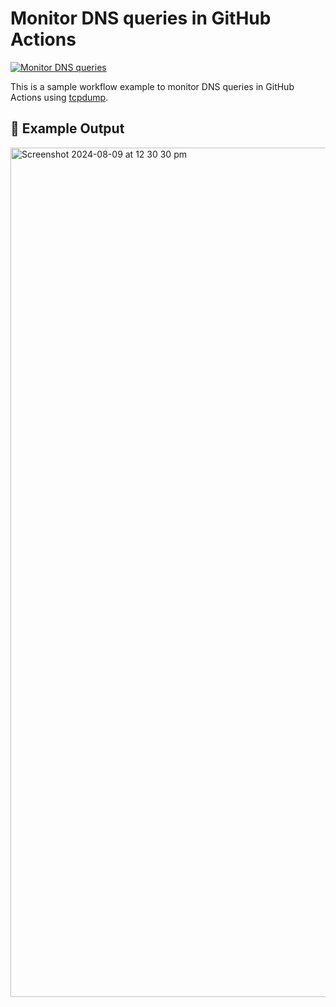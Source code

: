 # Monitor DNS queries in GitHub Actions

[![Monitor DNS queries](https://github.com/aktech/monitor-dns-queries/actions/workflows/monitor_dns_queries.yml/badge.svg)](https://github.com/aktech/monitor-dns-queries/actions/workflows/monitor_dns_queries.yml)

This is a sample workflow example to monitor DNS queries in GitHub Actions using [tcpdump](https://www.tcpdump.org/).

## 📃 Example Output

<img width="1359" alt="Screenshot 2024-08-09 at 12 30 30 pm" src="https://github.com/user-attachments/assets/a0d451f4-3187-403a-a7e9-d7b3f7e76d1f">
